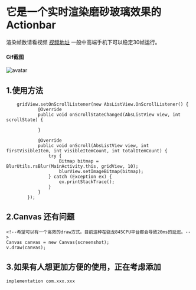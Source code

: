 # 它是一个实时渲染磨砂玻璃效果的Actionbar 
渲染帧数请看视频 [视频地址](https://github.com/xlzhen-940218/BlurActionbar/tree/master/video/screen_recorder.mp4)
一般中高端手机下可以稳定30帧运行。
#### Gif截图
![avatar](https://github.com/xlzhen-940218/BlurActionbar/blob/master/gif/screen.gif)
## 1.使用方法
```
    gridView.setOnScrollListener(new AbsListView.OnScrollListener() {
            @Override
            public void onScrollStateChanged(AbsListView view, int scrollState) {

            }

            @Override
            public void onScroll(AbsListView view, int firstVisibleItem, int visibleItemCount, int totalItemCount) {
                try {
                    Bitmap bitmap = BlurUtils.rsBlur(MainActivity.this, gridView, 10);
                    blurView.setImageBitmap(bitmap);
                } catch (Exception ex) {
                    ex.printStackTrace();
                }
            }
        });
```
## 2.Canvas 还有问题
```
<!--希望可以有一个高效的draw方式。目前这种在骁龙845CPU平台都会导致20ms的延迟。-->
Canvas canvas = new Canvas(screenshot);
v.draw(canvas);
```

## 3.如果有人想更加方便的使用，正在考虑添加
```
implementation com.xxx.xxx
```



